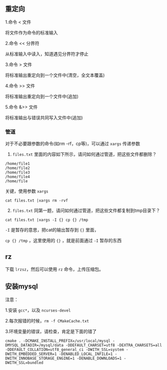 ## 重定向

1.命令 < 文件

将文件作为命令的标准输入

2.命令 << 分界符

从标准输入中读入，知道遇见分界符才停止

3.命令 > 文件

将标准输出重定向到一个文件中(清空，全文本覆盖)

4.命令 >> 文件

将标准输出重定向到一个文件中(追加)

5.命令 &>> 文件

将标准输出与错误共同写入文件中(追加)

### 管道

对于不必要跟参数的命令(如rm -rf，cp等)，可以通过 `xargs` 传递参数

1. `files.txt` 里面的内容如下所示，请问如何通过管道，把这些文件都删除？

```
/home/file1 
/home/file2
/home/file3 
/home/file4
/home/file
```

关键，使用参数 `xargs` 

```shell
cat files.txt |xargs rm -rvf
```

2. `files.txt` 同第一题，请问如何通过管道，把这些文件都复制到tmp目录下？

```shell
cat files.txt |xargs -I {} cp {} /tmp
```

`-I` 是暂存的意思，把cat的输出暂存到 `{}` 里面，

`cp {} /tmp` ，这里使用的 `{}` ，就是前面通过 `-I` 暂存的东西

## rz

下载 `lrzsz`，然后可以使用 `rz` 命令，上传压缩包。

## 安装mysql

注意：

1.安装 `gcc*`，以及 `ncurses-devel`

2.每次报错的时候，`rm -f CMakeCache.txt`

3.环境变量的错误，请检查，肯定是下面的错了

```shell
cmake . -DCMAKE_INSTALL_PREFIX=/usr/local/mysql -DMYSQL_DATADIR=/mysql/data -DDEFAULT_CHARSET=utf8 -DEXTRA_CHARSETS=all -DDEFAULT_COLLATION=utf8_general_ci -DWITH_SSL=system -DWITH_EMBEDDED_SERVER=1 -DENABLED_LOCAL_INFILE=1 -DWITH_INNOBASE_STORAGE_ENGINE=1 -DENABLE_DOWNLOADS=1 -DWITH_SSL=bundled
```


